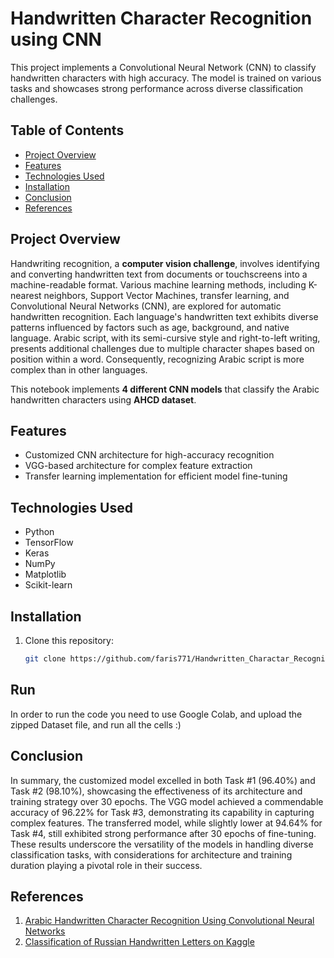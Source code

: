# Handwritten Character Recognition using CNN

This project implements a Convolutional Neural Network (CNN) to classify handwritten characters with high accuracy. The model is trained on various tasks and showcases strong performance across diverse classification challenges.

## Table of Contents
- [Project Overview](#project-overview)
- [Features](#features)
- [Technologies Used](#technologies-used)
- [Installation](#installation)
- [Conclusion](#conclusion)
- [References](#references)

## Project Overview
Handwriting recognition, a **computer vision challenge**, involves identifying and converting handwritten text from documents or touchscreens into a machine-readable format. Various machine learning methods, including K-nearest neighbors, Support Vector Machines, transfer learning, and Convolutional Neural Networks (CNN), are explored for automatic handwritten recognition.
Each language's handwritten text exhibits diverse patterns influenced by factors such as age, background, and native language. Arabic script, with its semi-cursive style and right-to-left writing, presents additional challenges due to multiple character shapes based on position within a word. Consequently, recognizing Arabic script is more complex than in other languages.

This notebook implements **4 different CNN models** that classify the Arabic handwritten characters using  **AHCD dataset**.  
## Features
- Customized CNN architecture for high-accuracy recognition
- VGG-based architecture for complex feature extraction
- Transfer learning implementation for efficient model fine-tuning

## Technologies Used
- Python
- TensorFlow
- Keras
- NumPy
- Matplotlib
- Scikit-learn

## Installation
1. Clone this repository:
   ```bash
   git clone https://github.com/faris771/Handwritten_Charactar_Recognition

## Run
In order to run the code you need to use Google Colab, and upload the zipped Dataset file, and run all the cells :)


## Conclusion

In summary, the customized model excelled in both Task #1 (96.40%) and Task #2 (98.10%), showcasing the effectiveness of its architecture and training strategy over 30 epochs. The VGG model achieved a commendable accuracy of 96.22% for Task #3, demonstrating its capability in capturing complex features. The transferred model, while slightly lower at 94.64% for Task #4, still exhibited strong performance after 30 epochs of fine-tuning. These results underscore the versatility of the models in handling diverse classification tasks, with considerations for architecture and training duration playing a pivotal role in their success.

## References
1. [Arabic Handwritten Character Recognition Using Convolutional Neural Networks](https://10.21203/rs.3.rs-3141935/v1)
2. [Classification of Russian Handwritten Letters on Kaggle](https://www.kaggle.com/code/bryanb/cnn-for-handwritten-letters-classification/notebook)
